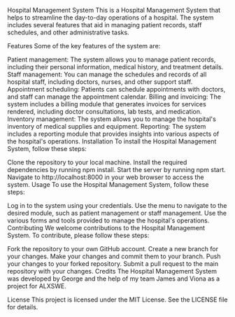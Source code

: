 Hospital Management System
This is a Hospital Management System that helps to streamline the day-to-day operations of a hospital. The system includes several features that aid in managing patient records, staff schedules, and other administrative tasks.

Features
Some of the key features of the system are:

Patient management: The system allows you to manage patient records, including their personal information, medical history, and treatment details.
Staff management: You can manage the schedules and records of all hospital staff, including doctors, nurses, and other support staff.
Appointment scheduling: Patients can schedule appointments with doctors, and staff can manage the appointment calendar.
Billing and invoicing: The system includes a billing module that generates invoices for services rendered, including doctor consultations, lab tests, and medication.
Inventory management: The system allows you to manage the hospital's inventory of medical supplies and equipment.
Reporting: The system includes a reporting module that provides insights into various aspects of the hospital's operations.
Installation
To install the Hospital Management System, follow these steps:

Clone the repository to your local machine.
Install the required dependencies by running npm install.
Start the server by running npm start.
Navigate to http://localhost:8000 in your web browser to access the system.
Usage
To use the Hospital Management System, follow these steps:

Log in to the system using your credentials.
Use the menu to navigate to the desired module, such as patient management or staff management.
Use the various forms and tools provided to manage the hospital's operations.
Contributing
We welcome contributions to the Hospital Management System. To contribute, please follow these steps:

Fork the repository to your own GitHub account.
Create a new branch for your changes.
Make your changes and commit them to your branch.
Push your changes to your forked repository.
Submit a pull request to the main repository with your changes.
Credits
The Hospital Management System was developed by George and the help of my team James and Viona as a project for ALXSWE.

License
This project is licensed under the MIT License. See the LICENSE file for details.
